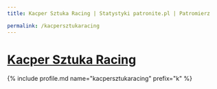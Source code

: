 ```yaml
---
title: Kacper Sztuka Racing | Statystyki patronite.pl | Patromierz

permalink: /kacpersztukaracing
---
```


# [Kacper Sztuka Racing](https://patronite.pl/kacpersztukaracing)

{% include profile.md name="kacpersztukaracing" prefix="k" %}
